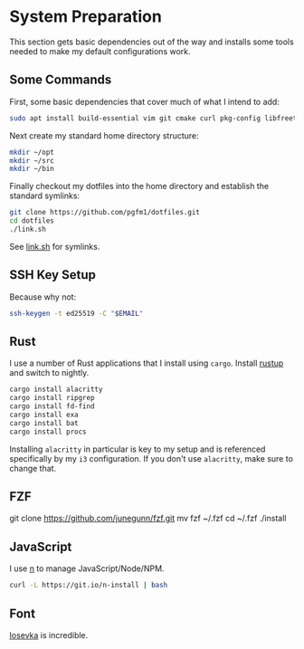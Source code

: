 System Preparation
==================

This section gets basic dependencies out of the way and installs some tools
needed to make my default configurations work.

## Some Commands

First, some basic dependencies that cover much of what I intend to add:

```bash
sudo apt install build-essential vim git cmake curl pkg-config libfreetype6-dev libfontconfig1-dev libxcb-xfixes0-dev python3 xclip rofi xsel libx11-dev libxfixes-dev libxfixes3 zsh python3-pip i3 ruby ruby-dev
```

Next create my standard home directory structure:

```bash
mkdir ~/opt
mkdir ~/src
mkdir ~/bin
```

Finally checkout my dotfiles into the home directory and establish the standard
symlinks:

```bash
git clone https://github.com/pgfm1/dotfiles.git
cd dotfiles
./link.sh
```

See [link.sh](../link.sh) for symlinks.

## SSH Key Setup

Because why not:

```bash
ssh-keygen -t ed25519 -C "$EMAIL"
```

## Rust

I use a number of Rust applications that I install using `cargo`. Install 
[rustup](https://rustup.rs/) and switch to nightly.

```bash
cargo install alacritty
cargo install ripgrep
cargo install fd-find
cargo install exa
cargo install bat
cargo install procs
```

Installing `alacritty` in particular is key to my setup and is referenced
specifically by my `i3` configuration. If you don't use `alacritty`, make sure 
to change that.

## FZF

git clone https://github.com/junegunn/fzf.git
mv fzf ~/.fzf
cd ~/.fzf
./install

## JavaScript

I use [n](https://github.com/tj/n) to manage JavaScript/Node/NPM.

```bash
curl -L https://git.io/n-install | bash
```

## Font

[Iosevka](https://typeof.net/Iosevka/) is incredible.
